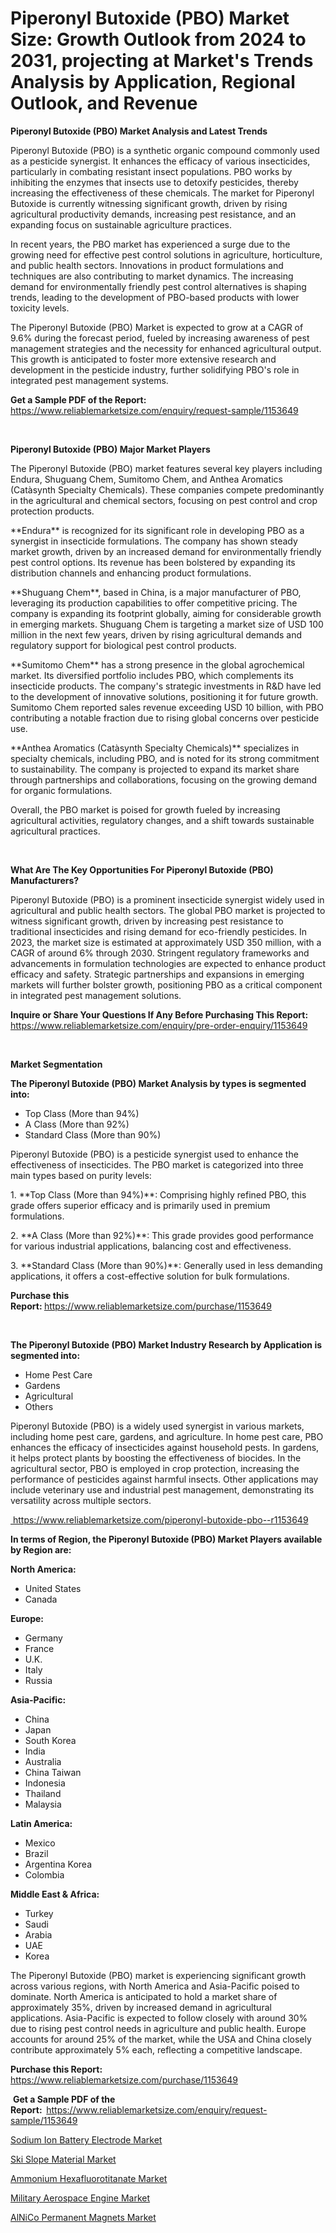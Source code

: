 <p><h1>Piperonyl Butoxide (PBO) Market Size: Growth Outlook from 2024 to 2031, projecting at Market's Trends Analysis by Application, Regional Outlook, and Revenue</h1></p><p><strong>Piperonyl Butoxide (PBO) Market Analysis and Latest Trends</strong></p>
<p><p>Piperonyl Butoxide (PBO) is a synthetic organic compound commonly used as a pesticide synergist. It enhances the efficacy of various insecticides, particularly in combating resistant insect populations. PBO works by inhibiting the enzymes that insects use to detoxify pesticides, thereby increasing the effectiveness of these chemicals. The market for Piperonyl Butoxide is currently witnessing significant growth, driven by rising agricultural productivity demands, increasing pest resistance, and an expanding focus on sustainable agriculture practices.</p><p>In recent years, the PBO market has experienced a surge due to the growing need for effective pest control solutions in agriculture, horticulture, and public health sectors. Innovations in product formulations and techniques are also contributing to market dynamics. The increasing demand for environmentally friendly pest control alternatives is shaping trends, leading to the development of PBO-based products with lower toxicity levels.</p><p>The Piperonyl Butoxide (PBO) Market is expected to grow at a CAGR of 9.6% during the forecast period, fueled by increasing awareness of pest management strategies and the necessity for enhanced agricultural output. This growth is anticipated to foster more extensive research and development in the pesticide industry, further solidifying PBO's role in integrated pest management systems.</p></p>
<p><strong>Get a Sample PDF of the Report:&nbsp;</strong> <a href="https://www.reliablemarketsize.com/enquiry/request-sample/1153649">https://www.reliablemarketsize.com/enquiry/request-sample/1153649</a></p>
<p>&nbsp;</p>
<p><strong>Piperonyl Butoxide (PBO) Major Market Players</strong></p>
<p><p>The Piperonyl Butoxide (PBO) market features several key players including Endura, Shuguang Chem, Sumitomo Chem, and Anthea Aromatics (Catàsynth Specialty Chemicals). These companies compete predominantly in the agricultural and chemical sectors, focusing on pest control and crop protection products.</p><p>**Endura** is recognized for its significant role in developing PBO as a synergist in insecticide formulations. The company has shown steady market growth, driven by an increased demand for environmentally friendly pest control options. Its revenue has been bolstered by expanding its distribution channels and enhancing product formulations.</p><p>**Shuguang Chem**, based in China, is a major manufacturer of PBO, leveraging its production capabilities to offer competitive pricing. The company is expanding its footprint globally, aiming for considerable growth in emerging markets. Shuguang Chem is targeting a market size of USD 100 million in the next few years, driven by rising agricultural demands and regulatory support for biological pest control products.</p><p>**Sumitomo Chem** has a strong presence in the global agrochemical market. Its diversified portfolio includes PBO, which complements its insecticide products. The company's strategic investments in R&D have led to the development of innovative solutions, positioning it for future growth. Sumitomo Chem reported sales revenue exceeding USD 10 billion, with PBO contributing a notable fraction due to rising global concerns over pesticide use.</p><p>**Anthea Aromatics (Catàsynth Specialty Chemicals)** specializes in specialty chemicals, including PBO, and is noted for its strong commitment to sustainability. The company is projected to expand its market share through partnerships and collaborations, focusing on the growing demand for organic formulations.</p><p>Overall, the PBO market is poised for growth fueled by increasing agricultural activities, regulatory changes, and a shift towards sustainable agricultural practices.</p></p>
<p>&nbsp;</p>
<p><strong>What Are The Key Opportunities For Piperonyl Butoxide (PBO) Manufacturers?</strong></p>
<p><p>Piperonyl Butoxide (PBO) is a prominent insecticide synergist widely used in agricultural and public health sectors. The global PBO market is projected to witness significant growth, driven by increasing pest resistance to traditional insecticides and rising demand for eco-friendly pesticides. In 2023, the market size is estimated at approximately USD 350 million, with a CAGR of around 6% through 2030. Stringent regulatory frameworks and advancements in formulation technologies are expected to enhance product efficacy and safety. Strategic partnerships and expansions in emerging markets will further bolster growth, positioning PBO as a critical component in integrated pest management solutions.</p></p>
<p><strong>Inquire or Share Your Questions If Any Before Purchasing This Report:</strong> <a href="https://www.reliablemarketsize.com/enquiry/pre-order-enquiry/1153649">https://www.reliablemarketsize.com/enquiry/pre-order-enquiry/1153649</a></p>
<p>&nbsp;</p>
<p><strong>Market Segmentation</strong></p>
<p><strong>The Piperonyl Butoxide (PBO) Market Analysis by types is segmented into:</strong></p>
<p><ul><li>Top Class (More than 94%)</li><li>A Class (More than 92%)</li><li>Standard Class (More than 90%)</li></ul></p>
<p><p>Piperonyl Butoxide (PBO) is a pesticide synergist used to enhance the effectiveness of insecticides. The PBO market is categorized into three main types based on purity levels: </p><p>1. **Top Class (More than 94%)**: Comprising highly refined PBO, this grade offers superior efficacy and is primarily used in premium formulations.</p><p>   </p><p>2. **A Class (More than 92%)**: This grade provides good performance for various industrial applications, balancing cost and effectiveness.</p><p>3. **Standard Class (More than 90%)**: Generally used in less demanding applications, it offers a cost-effective solution for bulk formulations.</p></p>
<p><strong>Purchase this Report:&nbsp;</strong><a href="https://www.reliablemarketsize.com/purchase/1153649">https://www.reliablemarketsize.com/purchase/1153649</a></p>
<p>&nbsp;</p>
<p><strong>The Piperonyl Butoxide (PBO) Market Industry Research by Application is segmented into:</strong></p>
<p><ul><li>Home Pest Care</li><li>Gardens</li><li>Agricultural</li><li>Others</li></ul></p>
<p><p>Piperonyl Butoxide (PBO) is a widely used synergist in various markets, including home pest care, gardens, and agriculture. In home pest care, PBO enhances the efficacy of insecticides against household pests. In gardens, it helps protect plants by boosting the effectiveness of biocides. In the agricultural sector, PBO is employed in crop protection, increasing the performance of pesticides against harmful insects. Other applications may include veterinary use and industrial pest management, demonstrating its versatility across multiple sectors.</p></p>
<p><a href="https://www.reliablemarketsize.com/piperonyl-butoxide-pbo--r1153649">&nbsp;https://www.reliablemarketsize.com/piperonyl-butoxide-pbo--r1153649</a></p>
<p><strong>In terms of Region, the Piperonyl Butoxide (PBO) Market Players available by Region are:</strong></p>
<p>
    <p> <strong> North America: </strong>
        <ul>
            <li>United States</li>
            <li>Canada</li>
        </ul>
        </p> 
    <p> <strong> Europe: </strong>
        <ul>
            <li>Germany</li>
            <li>France</li>
            <li>U.K.</li>
            <li>Italy</li>
            <li>Russia</li>
        </ul>
        </p> 
    <p> <strong> Asia-Pacific: </strong>
        <ul>
            <li>China</li>
            <li>Japan</li>
            <li>South Korea</li>
            <li>India</li>
            <li>Australia</li>
            <li>China Taiwan</li>
            <li>Indonesia</li>
            <li>Thailand</li>
            <li>Malaysia</li>
        </ul>
        </p> 
    <p> <strong> Latin America: </strong>
        <ul>
            <li>Mexico</li>
            <li>Brazil</li>
            <li>Argentina Korea</li>
            <li>Colombia</li>
        </ul>
        </p> 
    <p> <strong> Middle East & Africa: </strong>
        <ul>
            <li>Turkey</li>
            <li>Saudi</li>
            <li>Arabia</li>
            <li>UAE</li>
            <li>Korea</li>
        </ul>
    </p>
    </p>
<p><p>The Piperonyl Butoxide (PBO) market is experiencing significant growth across various regions, with North America and Asia-Pacific poised to dominate. North America is anticipated to hold a market share of approximately 35%, driven by increased demand in agricultural applications. Asia-Pacific is expected to follow closely with around 30% due to rising pest control needs in agriculture and public health. Europe accounts for around 25% of the market, while the USA and China closely contribute approximately 5% each, reflecting a competitive landscape.</p></p>
<p><strong>Purchase this Report: </strong><a href="https://www.reliablemarketsize.com/purchase/1153649">https://www.reliablemarketsize.com/purchase/1153649</a></p>
<p>&nbsp;<strong>Get a Sample PDF of the Report:&nbsp;&nbsp;</strong><a href="https://www.reliablemarketsize.com/enquiry/request-sample/1153649">https://www.reliablemarketsize.com/enquiry/request-sample/1153649</a></p>
<p><strong></strong></p>
<p><p><a href="https://issuu.com/reportprime-2/docs/sodium-ion-battery-electrode-market_5736dbb4c023d1">Sodium Ion Battery Electrode Market</a></p><p><a href="https://issuu.com/reportprime-2/docs/ski-slope-material-market-size-2030_d68362a1da2358">Ski Slope Material Market</a></p><p><a href="https://www.linkedin.com/pulse/insights-ammonium-hexafluorotitanate-industry-market-5denc?trackingId=gT2Am8WHRySduE2d%2B33xSQ%3D%3D">Ammonium Hexafluorotitanate Market</a></p><p><a href="https://github.com/WillieWoodard/Market-Research-Report-List-6/blob/main/military-aerospace-engine-market.md">Military Aerospace Engine Market</a></p><p><a href="https://www.linkedin.com/pulse/how-alnico-permanent-magnets-market-changing-from-2024-2031-v4etc?trackingId=1NWS%2FPC7RECZ3BDLv01Itw%3D%3D">AlNiCo Permanent Magnets Market</a></p></p>